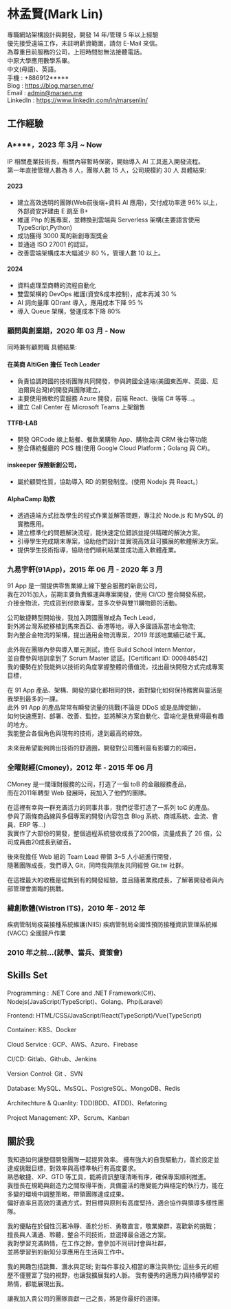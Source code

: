 # 林孟賢(Mark Lin)
專職網站架構設計與開發，開發 14 年/管理 5 年以上經驗  
優先接受遠端工作，未註明薪資範圍，請勿 E-Mail 來信。  
為尊重目前服務的公司，上班時間恕無法接聽電話。  
中原大學應用數學系畢。  
中文(母語)、英語。  
手機 : +886912*****  
Blog : https://blog.marsen.me/  
Email : admin@marsen.me  
LinkedIn : https://www.linkedin.com/in/marsenlin/  

## 工作經驗

### A****，2023 年 3月 ~ Now
IP 相關產業技術長，相關內容暫時保密，開始導入 AI 工具進入開發流程。  
第一年直接管理人數為 8 人，團隊人數 15 人，公司規模約 30 人
具體結果:
#### 2023
- 建立高效透明的團隊(Web前後端+資料 AI 應用)，交付成功率達 96% 以上，外部資安評建由 E 跳至 B+
- 維運 Php 的舊專案，並轉換到雲端與 Serverless 架構(主要語言使用 TypeScript,Python)
- 成功獲得 3000 萬的新創專案獎金
- 並通過 ISO 27001 的認証。
- 改善雲端架構成本大幅減少 80 %，管理人數 10 以上。
#### 2024
- 資料處理至商轉的流程自動化
- 雙雲架構的 DevOps 維護(資安&成本控制)，成本再減 30 %
- AI 詞向量庫 QDrant 導入，應用成本下降 95 %
- 導入 Queue 架構，營運成本下降 80%


### 顧問與創業期，2020 年 03 月 - Now
同時兼有顧問職
具體結果:
#### 在美商 AltiGen 擔任 Tech Leader
  - 負責協調跨國的技術團隊共同開發，參與跨國全遠端(美國東西岸、英國、尼泊爾與台灣)的開發與團隊建立， 
  - 主要使用微軟的雲服務 Azure 開發，前端 React、後端 C# 等等…。
  - 建立 Call Center 在 Microsoft Teams 上架銷售

#### TTFB-LAB   
  - 開發 QRCode 線上點餐、餐飲業購物 App、購物金與 CRM 後台等功能
  - 整合傳統餐廳的 POS 機(使用 Google Cloud Platform；Golang 與 C#)。

#### inskeeper 保險新創公司，
  - 屬於顧問性質，協助導入 RD 的開發制度。(使用 Nodejs 與 React。)
#### AlphaCamp 助教
  - 透過遠端方式批改學生的程式作業並解答問題，專注於 Node.js 和 MySQL 的實務應用。
  - 建立標準化的問題解決流程，能快速定位錯誤並提供精確的解決方案。
  - 引導學生完成期末專案，協助他們設計並實現高效且可擴展的軟體解決方案。
  - 提供學生技術指導，協助他們順利結業並成功進入軟體產業。

### 九易宇軒(91App)，2015 年 06 月 - 2020 年 3 月
91 App 是一間提供零售業線上線下整合服務的新創公司，  
我在2015加入，前期主要負責維運與專案開發，使用 CI/CD 整合開發系統，  
介接金物流，完成貨到付款專案，並多次參與雙11購物節的活動。  

公司敏捷轉型開始後，我加入跨國團隊成為 Tech Lead，  
對外將台灣系統移植到馬來西亞、香港等地，導入多國語系當地金物流;  
對內整合金物流的架構，提出通用金物流專案，2019 年該地業績已破千萬。  

此外我在團隊內參與導入單元測試，擔任 Build School Intern Mentor，  
並自費參與培訓拿到了 Scrum Master 認証。[Certificant ID: 000848542]  
我的優勢在於我能夠以技術的角度掌握整體的價值流，找出最快開發方式完成專案目標，

在 91 App 產品、架構、開發的變化都相同的快，面對變化如何保持務實與靈活是我學到最多的一課。  
此外 91 App 的產品常常有瞬發流量的挑戰(不論是 DDoS 或是品牌促銷)，  
如何快速應對、部署、改善、監控，並將解決方案自動化、雲端化是我覺得最有趣的地方。  
我能整合各個角色與現有的技術，達到最高的綜效。  

未來我希望能夠跨出技術的舒適圈，開發對公司獲利最有影響力的項目。

### 全曜財經(Cmoney)，2012 年 - 2015 年 06 月

CMoney 是一間理財服務的公司，打造了一個 toB 的金融服務產品，  
而在2011年轉型 Web 發展時，我加入了他們的團隊。  

在這裡有幸與一群充滿活力的同事共事，我們從零打造了一系列 toC 的產品。  
參與了兩條商品線與多個專案的開發(內容包含 Blog 系統、商城系統、金流、會員、ERP 等…)  
我實作了大部份的開發，整個過程系統營收成長了200倍，流量成長了 26 倍，公司成員由20成長到破百。

後來我擔任 Web 組的 Team Lead 帶領 3~5 人小組進行開發，  
隨著團隊成長，我們導入 Git，同時我與朋友共同經營 Git.tw 社群。  

在這裡最大的收穫是從無到有的開發經驗，並且隨著業務成長，了解著開發者與內部管理會面臨的挑戰。 

### 緯創軟體(Wistron ITS)，2010 年 - 2012 年

疾病管制局疫苗接種系統維護(NIIS)
疾病管制局全國性預防接種資訊管理系統維(VACC)
全國歸戶作業

### 2010 年之前...(就學、當兵、資策會)

## Skills Set

Programming : .NET Core and .NET Framework(C#)、Nodejs(JavaScript/TypeScript)、Golang、Php(Laravel)

Frontend: HTML/CSS/JavaScript/React(TypeScript)/Vue(TypeScript)

Container: K8S、Docker

Cloud Service : GCP、AWS、Azure、Firebase

CI/CD: Gitlab、Github、Jenkins

Version Control: Git 、SVN

Database: MySQL、MsSQL、PostgreSQL、MongoDB、Redis

Architechture & Quanlity: TDD(BDD、ATDD)、Refatoring

Project Management: XP、Scrum、Kanban

## 關於我

我知道如何讓整個開發團隊一起提昇效率。 
擁有強大的自我驅動力，善於設定並達成挑戰目標，對效率與高標準執行有高度要求。  
熟悉敏捷、XP、GTD 等工具，能將資訊整理清晰有序，確保專案順利推進。  
我擅長在規範與創造力之間取得平衡，具備靈活的應變能力與穩定的執行力，能在多變的環境中調整策略，帶領團隊達成成果。  
偏好直率且高效的溝通方式，對目標與原則有高度堅持，適合協作與領導多樣性團隊。

我的優點在於個性沉著冷靜、善於分析、勇敢直言，敬業樂群，喜歡新的挑戰；  
擅長與人溝通、聆聽，整合不同技術，並選擇最合適之方案。   
我對學習充滿熱情，在工作之餘，會參加不同研討會與社群，  
並將學習到的新知分享應用在生活與工作中。

我的興趣包括跳舞、潛水與足球; 對每件事投入相當的專注與熱忱; 
這些多元的經歷不僅豐富了我的視野，也讓我擴展我的人脈。
我有優秀的適應力與持續學習的熱情，都能展現出我。

讓我加入貴公司的團隊貢獻一己之長，將是你最好的選擇。  
